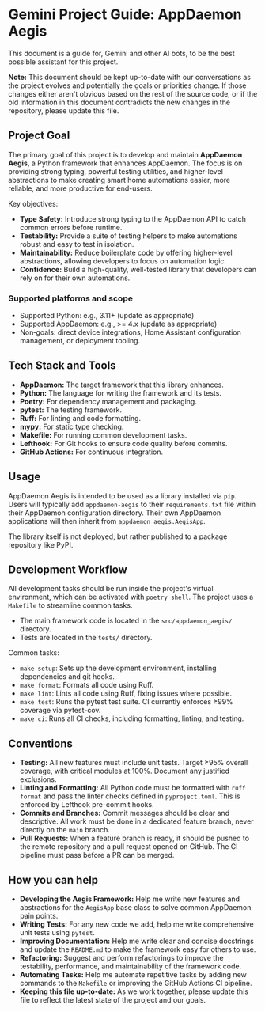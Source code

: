 # Gemini Project Guide: AppDaemon Aegis

This document is a guide for, Gemini and other AI bots, to be the best possible assistant for this project.

**Note:** This document should be kept up-to-date with our conversations as the project evolves and potentially the goals or priorities change. If those changes either aren't obvious based on the rest of the source code, or if the old information in this document contradicts the new changes in the repository, please update this file.

## Project Goal

The primary goal of this project is to develop and maintain **AppDaemon Aegis**, a Python framework that enhances AppDaemon. The focus is on providing strong typing, powerful testing utilities, and higher-level abstractions to make creating smart home automations easier, more reliable, and more productive for end-users.

Key objectives:

- **Type Safety:** Introduce strong typing to the AppDaemon API to catch common errors before runtime.
- **Testability:** Provide a suite of testing helpers to make automations robust and easy to test in isolation.
- **Maintainability:** Reduce boilerplate code by offering higher-level abstractions, allowing developers to focus on automation logic.
- **Confidence:** Build a high-quality, well-tested library that developers can rely on for their own automations.

### Supported platforms and scope

- Supported Python: e.g., 3.11+ (update as appropriate)
- Supported AppDaemon: e.g., >= 4.x (update as appropriate)
- Non‑goals: direct device integrations, Home Assistant configuration management, or deployment tooling.
 
## Tech Stack and Tools

- **AppDaemon:** The target framework that this library enhances.
- **Python:** The language for writing the framework and its tests.
- **Poetry:** For dependency management and packaging.
- **pytest:** The testing framework.
- **Ruff:** For linting and code formatting.
- **mypy:** For static type checking.
- **Makefile:** For running common development tasks.
- **Lefthook:** For Git hooks to ensure code quality before commits.
- **GitHub Actions:** For continuous integration.

## Usage

AppDaemon Aegis is intended to be used as a library installed via `pip`. Users will typically add `appdaemon-aegis` to their `requirements.txt` file within their AppDaemon configuration directory. Their own AppDaemon applications will then inherit from `appdaemon_aegis.AegisApp`.

The library itself is not deployed, but rather published to a package repository like PyPI.

## Development Workflow

All development tasks should be run inside the project's virtual environment, which can be activated with `poetry shell`. The project uses a `Makefile` to streamline common tasks.

- The main framework code is located in the `src/appdaemon_aegis/` directory.
- Tests are located in the `tests/` directory.

Common tasks:

- `make setup`: Sets up the development environment, installing dependencies and git hooks.
- `make format`: Formats all code using Ruff.
- `make lint`: Lints all code using Ruff, fixing issues where possible.
- `make test`: Runs the pytest test suite. CI currently enforces ≥99% coverage via pytest-cov.
- `make ci`: Runs all CI checks, including formatting, linting, and testing.

## Conventions

- **Testing:** All new features must include unit tests. Target ≥95% overall coverage, with critical modules at 100%. Document any justified exclusions.
- **Linting and Formatting:** All Python code must be formatted with `ruff format` and pass the linter checks defined in `pyproject.toml`. This is enforced by Lefthook pre-commit hooks.
- **Commits and Branches:** Commit messages should be clear and descriptive. All work must be done in a dedicated feature branch, never directly on the `main` branch.
- **Pull Requests:** When a feature branch is ready, it should be pushed to the remote repository and a pull request opened on GitHub. The CI pipeline must pass before a PR can be merged.

## How you can help

- **Developing the Aegis Framework:** Help me write new features and abstractions for the `AegisApp` base class to solve common AppDaemon pain points.
- **Writing Tests:** For any new code we add, help me write comprehensive unit tests using `pytest`.
- **Improving Documentation:** Help me write clear and concise docstrings and update the `README.md` to make the framework easy for others to use.
- **Refactoring:** Suggest and perform refactorings to improve the testability, performance, and maintainability of the framework code.
- **Automating Tasks:** Help me automate repetitive tasks by adding new commands to the `Makefile` or improving the GitHub Actions CI pipeline.
- **Keeping this file up-to-date:** As we work together, please update this file to reflect the latest state of the project and our goals.
